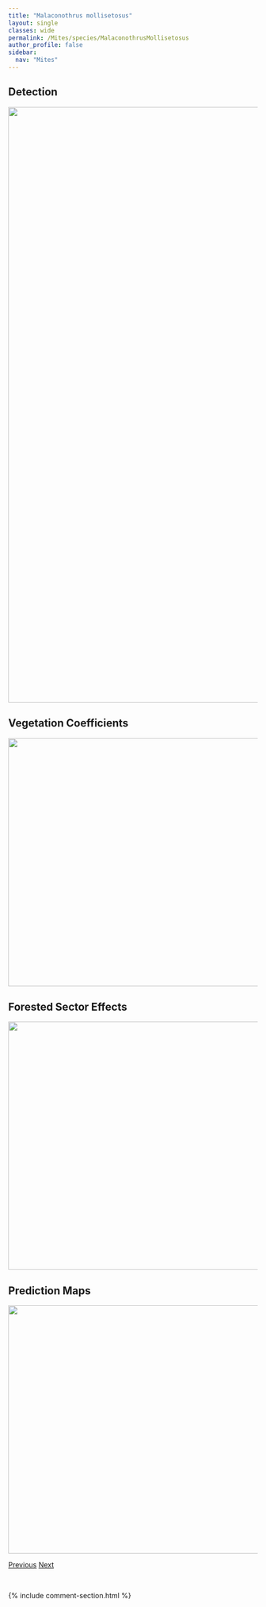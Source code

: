 ```yaml
---
title: "Malaconothrus mollisetosus"
layout: single
classes: wide
permalink: /Mites/species/MalaconothrusMollisetosus
author_profile: false
sidebar:
  nav: "Mites"
---
```


<h2>Detection</h2>

<a href="https://drive.google.com/uc?export=view&id=1MVq9DxY_FVwVglcfji_HIf5JMJCNdSwN">
<img src="https://drive.google.com/uc?export=view&id=1MVq9DxY_FVwVglcfji_HIf5JMJCNdSwN" height = "1200" width = "800">
</a>


<h2>Vegetation Coefficients</h2>

<a href="https://drive.google.com/uc?export=view&id=1Wa9TVA0D7dlnjG8JriOf0EZ9C5Fl6UIL">
<img src="https://drive.google.com/uc?export=view&id=1Wa9TVA0D7dlnjG8JriOf0EZ9C5Fl6UIL" height = "500" width = "1000">
</a>


<h2>Forested Sector Effects</h2>

<a href="https://drive.google.com/uc?export=view&id=1OuNH4hnPUlWtaIuDjXfsey7JOmjNNe8A">
<img src="https://drive.google.com/uc?export=view&id=1OuNH4hnPUlWtaIuDjXfsey7JOmjNNe8A" height = "500" width = "1000">
</a>


<h2>Prediction Maps</h2>

<a href="https://drive.google.com/uc?export=view&id=10w0H8ejIQBKIlBw1Zi9sSf8SgNBxI4r-">
<img src="https://drive.google.com/uc?export=view&id=10w0H8ejIQBKIlBw1Zi9sSf8SgNBxI4r-" height = "500" width = "1000">
</a>


<a href="/DevelopmentWebsite/Mites/species/MainothrusBadius" class="pagination--pager" title="Mainothrus badius">Previous</a> <a href="/DevelopmentWebsite/Mites/species/MesotritiaNuda" class="pagination--pager" title="Mesotritia nuda">Next</a>

<p>&nbsp;</p>

{% include comment-section.html %}
